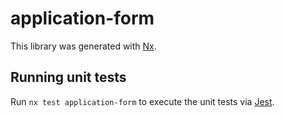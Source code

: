 # application-form

This library was generated with [Nx](https://nx.dev).

## Running unit tests

Run `nx test application-form` to execute the unit tests via [Jest](https://jestjs.io).
